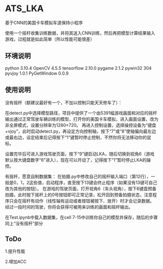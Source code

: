 # ATS_LKA
基于CNN的美国卡车模拟车道保持小程序

使用一个摇杆收集训练数据，并将其送入CNN训练，然后再把模型计算结果输入游戏，过程就是如此简单（所以性能可能很差）

## 环境说明
python 3.10.4
OpenCV 4.5.5
tensorflow 2.10.0
pygame 2.1.2
pywin32 304
pyvjoy 1.0.1
PyGetWindow 0.0.9

## 使用说明
没有摇杆（额建议最好有一个，不加以控制只能天天修车了）：

在detect.py中选择模型路径，项目中提供了一个由5391幅游戏画面和对应的摇杆输出通过正常驾驶车辆训练的模型，打开你的美国卡车模拟，进入画面设置，改为非全屏模式，设置分辨率为1280$\times$720。
再进入控制设置，选择操控设备为“键盘+vjoy”，此时启动detect.py，再设定方向控制轴，按下“7”或“8”使轴偏向最左边或最右边，设定结束后记得按下“1”键暂时停止控制，不然你将无法移动你的鼠标。

设置完毕后可进入游戏驾驶页面，按下“9”键启动LKA，随后切换到视角6（游戏默认按大键盘数字“6”进入），现在可以开动了，记得按下“1”暂时停止LKA的操控。

有摇杆，愿意自制数据集：
在拍摄.py中修改自己的摇杆输入端口（第12行），一般是0，1，2这些值，启动程序，直至按下13键会终止程序（如果没有13键可自己改为其他的按钮）。
在游戏的驾驶页面，打开视角6（车头视角），按下6键盘预备拍摄，此时按下摇杆上的0号按钮即可正常记录，松开回到预备拍摄状态，注意程序只会在摇杆有动作（线性轴有运动或者按钮被按下、放开）时才会记录数据。
经过一段时间的驾驶，你将会获得可被用来训练的画面和摇杆输出。

在Test.ipynb中载入数据集，在cell 7-15中训练你自己的模型并保存，随后的步骤同上“没有摇杆”部分

## ToDo
1.提升性能

2.增加ACC

